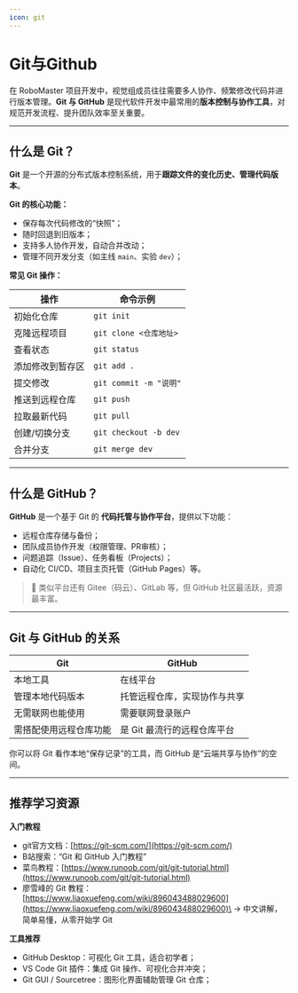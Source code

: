 ```yaml
---
icon: git
---
```


# Git与Github

在 RoboMaster 项目开发中，视觉组成员往往需要多人协作、频繁修改代码并进行版本管理。**Git 与 GitHub** 是现代软件开发中最常用的**版本控制与协作工具**，对规范开发流程、提升团队效率至关重要。

***

## 什么是 Git？

**Git** 是一个开源的分布式版本控制系统，用于**跟踪文件的变化历史、管理代码版本**。

**Git 的核心功能：**

* 保存每次代码修改的“快照”；
* 随时回退到旧版本；
* 支持多人协作开发，自动合并改动；
* 管理不同开发分支（如主线 `main`、实验 `dev`）；

**常见 Git 操作：**

| 操作       | 命令示例                  |
| -------- | --------------------- |
| 初始化仓库    | `git init`            |
| 克隆远程项目   | `git clone <仓库地址>`    |
| 查看状态     | `git status`          |
| 添加修改到暂存区 | `git add .`           |
| 提交修改     | `git commit -m "说明"`  |
| 推送到远程仓库  | `git push`            |
| 拉取最新代码   | `git pull`            |
| 创建/切换分支  | `git checkout -b dev` |
| 合并分支     | `git merge dev`       |

***

## 什么是 GitHub？

**GitHub** 是一个基于 Git 的 **代码托管与协作平台**，提供以下功能：

* 远程仓库存储与备份；
* 团队成员协作开发（权限管理、PR审核）；
* 问题追踪（Issue）、任务看板（Projects）；
* 自动化 CI/CD、项目主页托管（GitHub Pages）等。

> 🚀 类似平台还有 Gitee（码云）、GitLab 等，但 GitHub 社区最活跃，资源最丰富。

***

## Git 与 GitHub 的关系

| Git         | GitHub           |
| ----------- | ---------------- |
| 本地工具        | 在线平台             |
| 管理本地代码版本    | 托管远程仓库，实现协作与共享   |
| 无需联网也能使用    | 需要联网登录账户         |
| 需搭配使用远程仓库功能 | 是 Git 最流行的远程仓库平台 |

你可以将 Git 看作本地“保存记录”的工具，而 GitHub 是“云端共享与协作”的空间。

***

## 推荐学习资源

**入门教程**

* git官方文档：[https://git-scm.com/](https://git-scm.com/)
* B站搜索：“Git 和 GitHub 入门教程”
* 菜鸟教程：[https://www.runoob.com/git/git-tutorial.html](https://www.runoob.com/git/git-tutorial.html)
* 廖雪峰的 Git 教程：\
  [https://www.liaoxuefeng.com/wiki/896043488029600](https://www.liaoxuefeng.com/wiki/896043488029600)\
  → 中文讲解，简单易懂，从零开始学 Git

**工具推荐**

* GitHub Desktop：可视化 Git 工具，适合初学者；
* VS Code Git 插件：集成 Git 操作、可视化合并冲突；
* Git GUI / Sourcetree：图形化界面辅助管理 Git 仓库；

